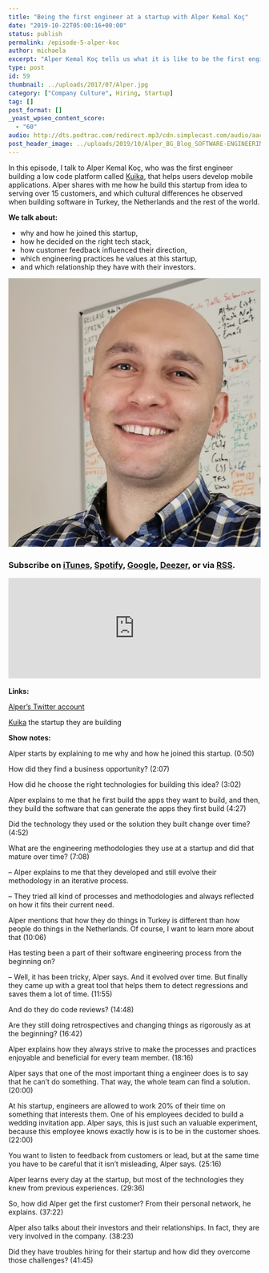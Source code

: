 ```yaml
---
title: "Being the first engineer at a startup with Alper Kemal Koç"
date: "2019-10-22T05:00:16+00:00"
status: publish
permalink: /episode-5-alper-koc
author: michaela
excerpt: "Alper Kemal Koç tells us what it is like to be the first engineer in a startup."
type: post
id: 59
thumbnail: ../uploads/2017/07/Alper.jpg
category: ["Company Culture", Hiring, Startup]
tag: []
post_format: []
_yoast_wpseo_content_score:
  - "60"
audio: http://dts.podtrac.com/redirect.mp3/cdn.simplecast.com/audio/aaca90/aaca909a-e34f-49ae-a86f-f59e4fa807f0/ed21c78c-d730-4143-9d78-ec4679786d9c/alper-koc-ready_tc.mp3
post_header_image: ../uploads/2019/10/Alper_BG_Blog_SOFTWARE-ENGINEERING-Unlocked.jpg
---
```


In this episode, I talk to Alper Kemal Koç, who was the first engineer building a low code platform called [Kuika](https://www.kuika.com/), that helps users develop mobile applications. Alper shares with me how he build this startup from idea to serving over 15 customers, and which cultural differences he observed when building software in Turkey, the Netherlands and the rest of the world.

**We talk about:**

- why and how he joined this startup,
- how he decided on the right tech stack,
- how customer feedback influenced their direction,
- which engineering practices he values at this startup,
- and which relationship they have with their investors.

![](../uploads/2017/07/Alper.jpg)

### Subscribe on [iTunes](https://podcasts.apple.com/at/podcast/software-engineering-unlocked/id1477527378?l=en), [Spotify](https://open.spotify.com/show/2wz1OneBIDXpbBYeuyIsJL?si=2I0R0HuaTLK6RT0f7lDIFg), [Google](https://www.google.com/podcasts?feed=aHR0cHM6Ly9mZWVkcy5zaW1wbGVjYXN0LmNvbS9LMV9tdjBDSg%3D%3D), [Deezer](https://www.deezer.com/show/465682), or via [RSS](https://www.software-engineering-unlocked.com/subscribe/).

<iframe frameborder="no" height="200px" scrolling="no" seamless="" src="https://player.simplecast.com/ed21c78c-d730-4143-9d78-ec4679786d9c?dark=false" width="100%"></iframe>

**Links:**

[Alper’s Twitter account](https://twitter.com/alperkemalkoc)

[Kuika](https://www.kuika.com/) the startup they are building

**Show notes:**

Alper starts by explaining to me why and how he joined this startup. (0:50)

How did they find a business opportunity? (2:07)

How did he choose the right technologies for building this idea? (3:02)

Alper explains to me that he first build the apps they want to build, and then, they build the software that can generate the apps they first build (4:27)

Did the technology they used or the solution they built change over time? (4:52)

What are the engineering methodologies they use at a startup and did that mature over time? (7:08)

– Alper explains to me that they developed and still evolve their methodology in an iterative process.

– They tried all kind of processes and methodologies and always reflected on how it fits their current need.

Alper mentions that how they do things in Turkey is different than how people do things in the Netherlands. Of course, I want to learn more about that (10:06)

Has testing been a part of their software engineering process from the beginning on?

– Well, it has been tricky, Alper says. And it evolved over time. But finally they came up with a great tool that helps them to detect regressions and saves them a lot of time. (11:55)

And do they do code reviews? (14:48)

Are they still doing retrospectives and changing things as rigorously as at the beginning? (16:42)

Alper explains how they always strive to make the processes and practices enjoyable and beneficial for every team member. (18:16)

Alper says that one of the most important thing a engineer does is to say that he can’t do something. That way, the whole team can find a solution. (20:00)

At his startup, engineers are allowed to work 20% of their time on something that interests them. One of his employees decided to build a wedding invitation app. Alper says, this is just such an valuable experiment, because this employee knows exactly how is is to be in the customer shoes. (22:00)

You want to listen to feedback from customers or lead, but at the same time you have to be careful that it isn’t misleading, Alper says. (25:16)

Alper learns every day at the startup, but most of the technologies they knew from previous experiences. (29:36)

So, how did Alper get the first customer? From their personal network, he explains. (37:22)

Alper also talks about their investors and their relationships. In fact, they are very involved in the company. (38:23)

Did they have troubles hiring for their startup and how did they overcome those challenges? (41:45)
